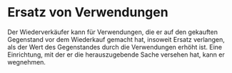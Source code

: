 # Ersatz von Verwendungen

Der Wiederverkäufer kann für Verwendungen, die er auf den gekauften Gegenstand vor dem Wiederkauf gemacht hat, insoweit Ersatz verlangen, als der Wert des Gegenstandes durch die Verwendungen erhöht ist. Eine Einrichtung, mit der er die herauszugebende Sache versehen hat, kann er wegnehmen. 

